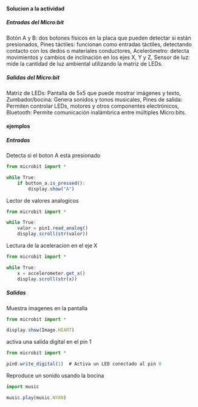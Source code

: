 #### Solucion a la actividad

##### Entradas del Micro:bit
Botón A y B: dos botones físicos en la placa que pueden detectar si están presionados,
Pines táctiles: funcionan como entradas táctiles, detectando contacto con los dedos o materiales conductores,
Acelerómetro: detecta movimientos y cambios de inclinación en los ejes X, Y y Z,
Sensor de luz: mide la cantidad de luz ambiental utilizando la matriz de LEDs.

##### Salidas del Micro:bit
Matriz de LEDs: Pantalla de 5x5 que puede mostrar imágenes y texto,
Zumbador/bocina: Genera sonidos y tonos musicales,
Pines de salida: Permiten controlar LEDs, motores y otros componentes electrónicos,
Bluetooth: Permite comunicación inalámbrica entre múltiples Micro:bits.

#### ejemplos
##### Entradas

Detecta si el boton A esta presionado
```js
from microbit import *

while True:
    if button_a.is_pressed():
        display.show("A")
```
Lector de valores analogicos
```js
from microbit import *

while True:
    valor = pin1.read_analog()
    display.scroll(str(valor))
```
Lectura de la aceleracion en el eje X
```js
from microbit import *

while True:
    x = accelerometer.get_x()
    display.scroll(str(x))
```
##### Salidas
Muestra imagenes en la pantalla
```js
from microbit import *

display.show(Image.HEART)
```
activa una salida digital en el pin 1
```js
from microbit import *

pin0.write_digital(1)  # Activa un LED conectado al pin 0
```
Reproduce un sonido usando la bocina
```js
import music

music.play(music.NYAN)
```

